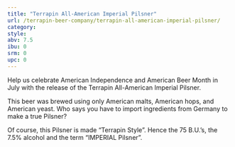 ```yaml
---
title: "Terrapin All-American Imperial Pilsner"
url: /terrapin-beer-company/terrapin-all-american-imperial-pilsner/
category: 
style: 
abv: 7.5
ibu: 0
srm: 0
upc: 0
---
```

Help us celebrate American Independence and American Beer Month in July with the release of the Terrapin All-American Imperial Pilsner.

This beer was brewed using only American malts, American hops, and American yeast. Who says you have to import ingredients from Germany to make a true Pilsner?

Of course, this Pilsner is made “Terrapin Style”. Hence the 75 B.U.’s, the 7.5% alcohol and the term “IMPERIAL Pilsner”.
